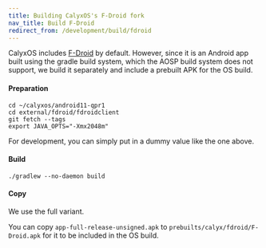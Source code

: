```yaml
---
title: Building CalyxOS's F-Droid fork
nav_title: Build F-Droid
redirect_from: /development/build/fdroid
---
```


CalyxOS includes [F-Droid](https://f-droid.org) by default. However, since it is an Android app built using the gradle build system, which the AOSP build system does not support, we build it separately and include a prebuilt APK for the OS build.

#### Preparation

```shell
cd ~/calyxos/android11-qpr1
cd external/fdroid/fdroidclient
git fetch --tags
export JAVA_OPTS="-Xmx2048m"
```

For development, you can simply put in a dummy value like the one above.

#### Build

```shell
./gradlew --no-daemon build
```

#### Copy

We use the full variant.

You can copy `app-full-release-unsigned.apk` to `prebuilts/calyx/fdroid/F-Droid.apk` for it to be included in the OS build.